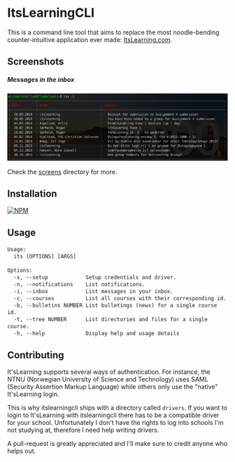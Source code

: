 # ItsLearningCLI
This is a command line tool that aims to replace the most noodle-bending counter-intuitive
application ever made: [ItsLearning.com](http://itslearning.com).

## Screenshots
##### Messages in the inbox
![Screenshot of inbox](screens/inbox.png)

Check the [screens](screens/) directory for more.

## Installation
[![NPM](https://nodei.co/npm/itslearningcli.png)](https://nodei.co/npm/itslearningcli)

## Usage
```
Usage:
  its [OPTIONS] [ARGS]

Options: 
  -s, --setup            Setup credentials and driver.
  -n, --notifications    List notifications.
  -i, --inbox            List messages in your inbox.
  -c, --courses          List all courses with their corresponding id.
  -b, --bulletins NUMBER List bulletings (news) for a single course id.
  -t, --tree NUMBER      List directories and files for a single course.
  -h, --help             Display help and usage details
```
## Contributing
It'sLearning supports several ways of authentication. For instance, the
NTNU (Norwegian University of Science and Technology) uses SAML (Security
Assertion Markup Language) while others only use the "native" It'sLearning
login.

This is why itslearningcli ships with a directory called <code>drivers</code>.
If you want to login to It'sLearning with itslearningcli there has to be a compatible
driver for your school. Unfortunately I don't have the rights to log into schools
I'm not studying at, therefore I need help writing drivers.

A pull-request is greatly appreciated and I'll make sure to credit anyone who
helps out.
